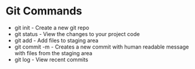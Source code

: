# Git Commands

* git init - Create a new git repo
* git status - View the changes to your project code
* git add - Add files to staging area
* git commit -m - Creates a new commit with human readable 
		message with files from the staging area
* git log - View recent commits

